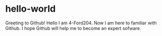 # hello-world
 Greeting to Github! 
 Hello I am 4-Ford204. Now I am here to  familiar with Github.
 I hope Github will help me to become an expert sofware.
